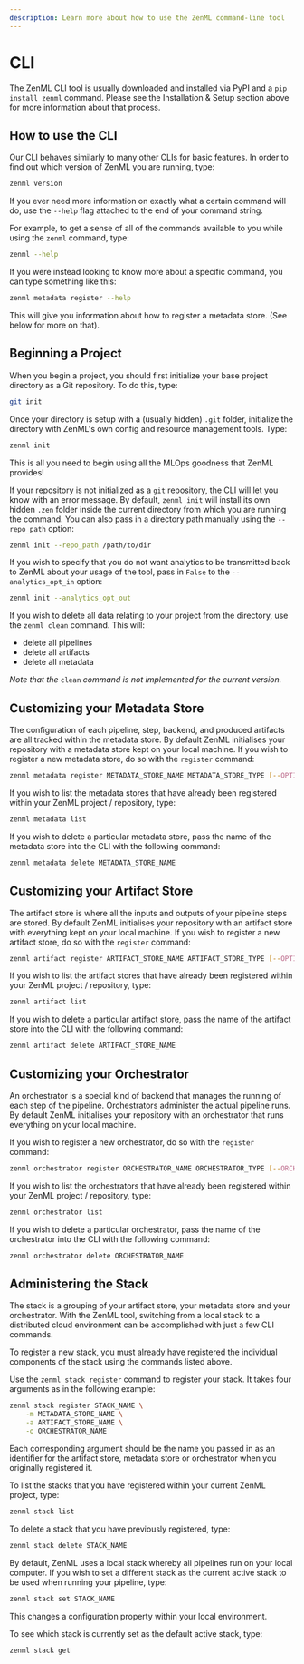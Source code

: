 ```yaml
---
description: Learn more about how to use the ZenML command-line tool
---
```


# CLI

The ZenML CLI tool is usually downloaded and installed via PyPI and a `pip install zenml` command. Please see the Installation & Setup section above for more information about that process.

## How to use the CLI

Our CLI behaves similarly to many other CLIs for basic features. In order to find out which version of ZenML you are running, type:

```bash
zenml version
```

If you ever need more information on exactly what a certain command will do, use the `--help` flag attached to the end of your command string.

For example, to get a sense of all of the commands available to you while using the `zenml` command, type:

```bash
zenml --help
```

If you were instead looking to know more about a specific command, you can type something like this:

```bash
zenml metadata register --help
```

This will give you information about how to register a metadata store. \(See below for more on that\).

## Beginning a Project

When you begin a project, you should first initialize your base project directory as a Git repository. To do this, type:

```bash
git init
```

Once your directory is setup with a \(usually hidden\) `.git` folder, initialize the directory with ZenML's own config and resource management tools. Type:

```bash
zenml init
```

This is all you need to begin using all the MLOps goodness that ZenML provides!

If your repository is not initialized as a `git` repository, the CLI will let you know with an error message. By default, `zenml init` will install its own hidden `.zen` folder inside the current directory from which you are running the command. You can also pass in a directory path manually using the `--repo_path` option:

```bash
zenml init --repo_path /path/to/dir
```

If you wish to specify that you do not want analytics to be transmitted back to ZenML about your usage of the tool, pass in `False` to the `--analytics_opt_in` option:

```bash
zenml init --analytics_opt_out
```

If you wish to delete all data relating to your project from the directory, use the `zenml clean` command. This will:

* delete all pipelines
* delete all artifacts
* delete all metadata

_Note that the_ `clean` _command is not implemented for the current version._

## Customizing your Metadata Store

The configuration of each pipeline, step, backend, and produced artifacts are all tracked within the metadata store. By default ZenML initialises your repository with a metadata store kept on your local machine. If you wish to register a new metadata store, do so with the `register` command:

```bash
zenml metadata register METADATA_STORE_NAME METADATA_STORE_TYPE [--OPTIONS]
```

If you wish to list the metadata stores that have already been registered within your ZenML project / repository, type:

```bash
zenml metadata list
```

If you wish to delete a particular metadata store, pass the name of the metadata store into the CLI with the following command:

```bash
zenml metadata delete METADATA_STORE_NAME
```

## Customizing your Artifact Store

The artifact store is where all the inputs and outputs of your pipeline steps are stored. By default ZenML initialises your repository with an artifact store with everything kept on your local machine. If you wish to register a new artifact store, do so with the `register` command:

```bash
zenml artifact register ARTIFACT_STORE_NAME ARTIFACT_STORE_TYPE [--OPTIONS]
```

If you wish to list the artifact stores that have already been registered within your ZenML project / repository, type:

```bash
zenml artifact list
```

If you wish to delete a particular artifact store, pass the name of the artifact store into the CLI with the following command:

```bash
zenml artifact delete ARTIFACT_STORE_NAME
```

## Customizing your Orchestrator

An orchestrator is a special kind of backend that manages the running of each step of the pipeline. Orchestrators administer the actual pipeline runs. By default ZenML initialises your repository with an orchestrator that runs everything on your local machine.

If you wish to register a new orchestrator, do so with the `register` command:

```bash
zenml orchestrator register ORCHESTRATOR_NAME ORCHESTRATOR_TYPE [--ORCHESTRATOR_OPTIONS]
```

If you wish to list the orchestrators that have already been registered within your ZenML project / repository, type:

```bash
zenml orchestrator list
```

If you wish to delete a particular orchestrator, pass the name of the orchestrator into the CLI with the following command:

```bash
zenml orchestrator delete ORCHESTRATOR_NAME
```

## Administering the Stack

The stack is a grouping of your artifact store, your metadata store and your orchestrator. With the ZenML tool, switching from a local stack to a distributed cloud environment can be accomplished with just a few CLI commands.

To register a new stack, you must already have registered the individual components of the stack using the commands listed above.

Use the `zenml stack register` command to register your stack. It takes four arguments as in the following example:

```bash
zenml stack register STACK_NAME \
    -m METADATA_STORE_NAME \
    -a ARTIFACT_STORE_NAME \
    -o ORCHESTRATOR_NAME
```

Each corresponding argument should be the name you passed in as an identifier for the artifact store, metadata store or orchestrator when you originally registered it.

To list the stacks that you have registered within your current ZenML project, type:

```bash
zenml stack list
```

To delete a stack that you have previously registered, type:

```bash
zenml stack delete STACK_NAME
```

By default, ZenML uses a local stack whereby all pipelines run on your local computer. If you wish to set a different stack as the current active stack to be used when running your pipeline, type:

```bash
zenml stack set STACK_NAME
```

This changes a configuration property within your local environment.

To see which stack is currently set as the default active stack, type:

```bash
zenml stack get
```

